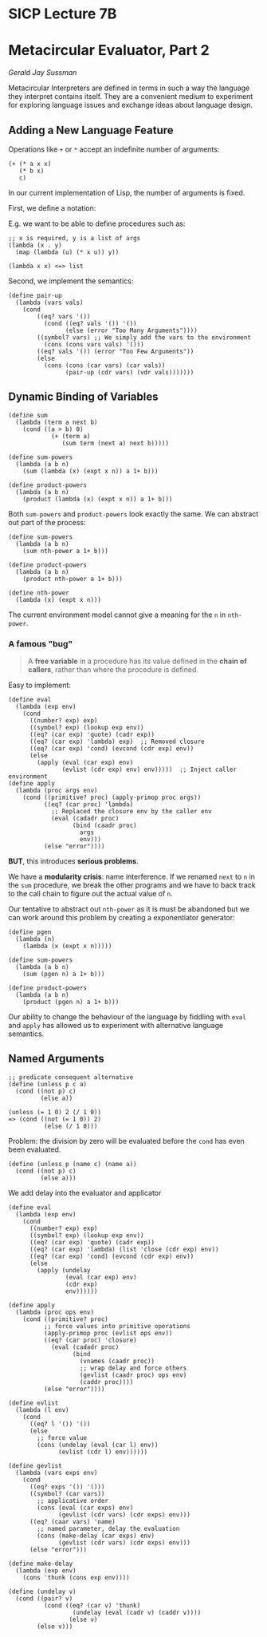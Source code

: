 # SICP Lecture 7B
# Metacircular Evaluator, Part 2

*Gerald Jay Sussman*

Metacircular Interpreters are defined in terms in such a way the language they interpret contains itself.  They are a convenient medium to experiment for exploring language issues and exchange ideas about language design.

## Adding a New Language Feature

Operations like `+` or `*` accept an indefinite number of arguments:

    (+ (* a x x)
       (* b x)
       c)

In our current implementation of Lisp, the number of arguments is fixed.

First, we define a notation:

E.g. we want to be able to define procedures such as:

    ;; x is required, y is a list of args
    (lambda (x . y)
      (map (lambda (u) (* x u)) y))

    (lambda x x) <=> list

Second, we implement the semantics:

    (define pair-up
      (lambda (vars vals)
        (cond
            ((eq? vars '())
              (cond ((eq? vals '()) '())
                    (else (error "Too Many Arguments"))))
            ((symbol? vars) ;; We simply add the vars to the environment
              (cons (cons vars vals) '()))
            ((eq? vals '()) (error "Too Few Arguments"))
            (else
              (cons (cons (car vars) (car vals))
                    (pair-up (cdr vars) (vdr vals)))))))

## Dynamic Binding of Variables

    (define sum
      (lambda (term a next b)
        (cond ((a > b) 0)
                (+ (term a)
                   (sum term (next a) next b)))))

    (define sum-powers
      (lambda (a b n)
        (sum (lambda (x) (expt x n)) a 1+ b)))

    (define product-powers
      (lambda (a b n)
        (product (lambda (x) (expt x n)) a 1+ b)))

Both `sum-powers` and `product-powers` look exactly the same.
We can abstract out part of the process:

    (define sum-powers
      (lambda (a b n)
        (sum nth-power a 1+ b)))

    (define product-powers
      (lambda (a b n)
        (product nth-power a 1+ b)))

    (define nth-power
      (lambda (x) (expt x n)))

The current environment model cannot give a meaning for the `n` in `nth-power`.

### A famous "bug"

> A **free variable** in a procedure has its value defined in the **chain of callers**, rather than where the procedure is defined.

Easy to implement:

    (define eval
      (lambda (exp env)
        (cond
          ((number? exp) exp)
          ((symbol? exp) (lookup exp env))
          ((eq? (car exp) 'quote) (cadr exp))
          ((eq? (car exp) 'lambda) exp)  ;; Removed closure
          ((eq? (car exp) 'cond) (evcond (cdr exp) env))
          (else
            (apply (eval (car exp) env)
                   (evlist (cdr exp) env) env)))))  ;; Inject caller environment
    (define apply
      (lambda (proc args env)
        (cond ((primitive? proc) (apply-primop proc args))
              ((eq? (car proc) 'lambda)
                ;; Replaced the closure env by the caller env
                (eval (cadadr proc)
                      (bind (caadr proc)
                        args
                        env)))
              (else "error"))))

**BUT**, this introduces **serious problems**.

We have a **modularity crisis**: name interference.  If we renamed `next` to `n` in the `sum` procedure, we break the other programs and we have to back track to the call chain to figure out the actual value of `n`.

Our tentative to abstract out `nth-power` as it is must be abandoned but we can work around this problem by creating a exponentiator generator:

    (define pgen
      (lambda (n)
        (lambda (x (expt x n)))))

    (define sum-powers
      (lambda (a b n)
        (sum (pgen n) a 1+ b)))

    (define product-powers
      (lambda (a b n)
        (product (pgen n) a 1+ b)))

Our ability to change the behaviour of the language by fiddling with `eval` and `apply` has allowed us to experiment with alternative language semantics.

## Named Arguments

    ;; predicate consequent alternative
    (define (unless p c a)
      (cond ((not p) c)
             (else a))

    (unless (= 1 0) 2 (/ 1 0))
    => (cond ((not (= 1 0)) 2)
              (else (/ 1 0)))

Problem: the division by zero will be evaluated before the `cond` has even been evaluated.

    (define (unless p (name c) (name a))
      (cond ((not p) c)
             (else a)))

We add delay into the evaluator and applicator

    (define eval
      (lambda (exp env)
        (cond
          ((number? exp) exp)
          ((symbol? exp) (lookup exp env))
          ((eq? (car exp) 'quote) (cadr exp))
          ((eq? (car exp) 'lambda) (list 'close (cdr exp) env))
          ((eq? (car exp) 'cond) (evcond (cdr exp) env))
          (else
            (apply (undelay
                    (eval (car exp) env)
                    (cdr exp)
                    env))))))

    (define apply
      (lambda (proc ops env)
        (cond ((primitive? proc)
              ;; force values into primitive operations
              (apply-primop proc (evlist ops env))
              ((eq? (car proc) 'closure)
                (eval (cadadr proc)
                      (bind
                        (vnames (caadr proc))
                        ;; wrap delay and force others
                        (gevlist (caadr proc) ops env)
                        (caddr proc))))
              (else "error"))))

    (define evlist
      (lambda (l env)
        (cond
          ((eq? l '()) '())
          (else
            ;; force value
            (cons (undelay (eval (car l) env))
                  (evlist (cdr l) env))))))

    (define gevlist
      (lambda (vars exps env)
        (cond
          ((eq? exps '()) '()))
          ((symbol? (car vars))
            ;; applicative order
            (cons (eval (car exps) env)
                  (gevlist (cdr vars) (cdr exps) env)))
          ((eq? (caar vars) 'name)
            ;; named parameter, delay the evaluation
            (cons (make-delay (car exps) env)
                  (gevlist (cdr vars) (cdr exps) env)))
          (else "error")))

    (define make-delay
      (lambda (exp env)
        (cons 'thunk (cons exp env))))

    (define (undelay v)
      (cond ((pair? v)
              (cond ((eq? (car v) 'thunk)
                      (undelay (eval (cadr v) (caddr v))))
                     (else v)
            (else v)))
